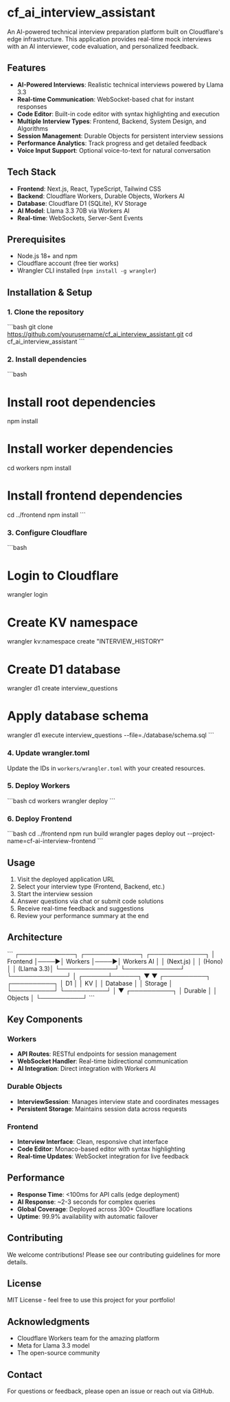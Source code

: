 # cf_ai_interview_assistant

An AI-powered technical interview preparation platform built on Cloudflare's edge infrastructure. This application provides real-time mock interviews with an AI interviewer, code evaluation, and personalized feedback.

## Features

- **AI-Powered Interviews**: Realistic technical interviews powered by Llama 3.3
- **Real-time Communication**: WebSocket-based chat for instant responses
- **Code Editor**: Built-in code editor with syntax highlighting and execution
- **Multiple Interview Types**: Frontend, Backend, System Design, and Algorithms
- **Session Management**: Durable Objects for persistent interview sessions
- **Performance Analytics**: Track progress and get detailed feedback
- **Voice Input Support**: Optional voice-to-text for natural conversation

## Tech Stack

- **Frontend**: Next.js, React, TypeScript, Tailwind CSS
- **Backend**: Cloudflare Workers, Durable Objects, Workers AI
- **Database**: Cloudflare D1 (SQLite), KV Storage
- **AI Model**: Llama 3.3 70B via Workers AI
- **Real-time**: WebSockets, Server-Sent Events

## Prerequisites

- Node.js 18+ and npm
- Cloudflare account (free tier works)
- Wrangler CLI installed (`npm install -g wrangler`)

## Installation & Setup

### 1. Clone the repository
\`\`\`bash
git clone https://github.com/yourusername/cf_ai_interview_assistant.git
cd cf_ai_interview_assistant
\`\`\`

### 2. Install dependencies
\`\`\`bash
# Install root dependencies
npm install

# Install worker dependencies
cd workers
npm install

# Install frontend dependencies
cd ../frontend
npm install
\`\`\`

### 3. Configure Cloudflare
\`\`\`bash
# Login to Cloudflare
wrangler login

# Create KV namespace
wrangler kv:namespace create "INTERVIEW_HISTORY"

# Create D1 database
wrangler d1 create interview_questions

# Apply database schema
wrangler d1 execute interview_questions --file=./database/schema.sql
\`\`\`

### 4. Update wrangler.toml
Update the IDs in `workers/wrangler.toml` with your created resources.

### 5. Deploy Workers
\`\`\`bash
cd workers
wrangler deploy
\`\`\`

### 6. Deploy Frontend
\`\`\`bash
cd ../frontend
npm run build
wrangler pages deploy out --project-name=cf-ai-interview-frontend
\`\`\`

## Usage

1. Visit the deployed application URL
2. Select your interview type (Frontend, Backend, etc.)
3. Start the interview session
4. Answer questions via chat or submit code solutions
5. Receive real-time feedback and suggestions
6. Review your performance summary at the end

## Architecture

\`\`\`
┌─────────────┐     ┌─────────────┐     ┌─────────────┐
│   Frontend  │────▶│   Workers   │────▶│  Workers AI │
│  (Next.js)  │     │   (Hono)    │     │  (Llama 3.3)│
└─────────────┘     └─────────────┘     └─────────────┘
                           │
                    ┌──────┴──────┐
                    ▼             ▼
              ┌──────────┐  ┌──────────┐
              │    D1    │  │    KV    │
              │ Database │  │  Storage │
              └──────────┘  └──────────┘
                    │
                    ▼
              ┌──────────┐
              │ Durable  │
              │ Objects  │
              └──────────┘
\`\`\`

## Key Components

### Workers
- **API Routes**: RESTful endpoints for session management
- **WebSocket Handler**: Real-time bidirectional communication
- **AI Integration**: Direct integration with Workers AI

### Durable Objects
- **InterviewSession**: Manages interview state and coordinates messages
- **Persistent Storage**: Maintains session data across requests

### Frontend
- **Interview Interface**: Clean, responsive chat interface
- **Code Editor**: Monaco-based editor with syntax highlighting
- **Real-time Updates**: WebSocket integration for live feedback

## Performance

- **Response Time**: <100ms for API calls (edge deployment)
- **AI Response**: ~2-3 seconds for complex queries
- **Global Coverage**: Deployed across 300+ Cloudflare locations
- **Uptime**: 99.9% availability with automatic failover

## Contributing

We welcome contributions! Please see our contributing guidelines for more details.

## License

MIT License - feel free to use this project for your portfolio!

## Acknowledgments

- Cloudflare Workers team for the amazing platform
- Meta for Llama 3.3 model
- The open-source community

## Contact

For questions or feedback, please open an issue or reach out via GitHub.
